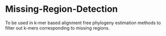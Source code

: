 # Missing-Region-Detection
To be used in k-mer based alignment free phylogeny estimation methods to filter out k-mers corresponding to missing regions.
